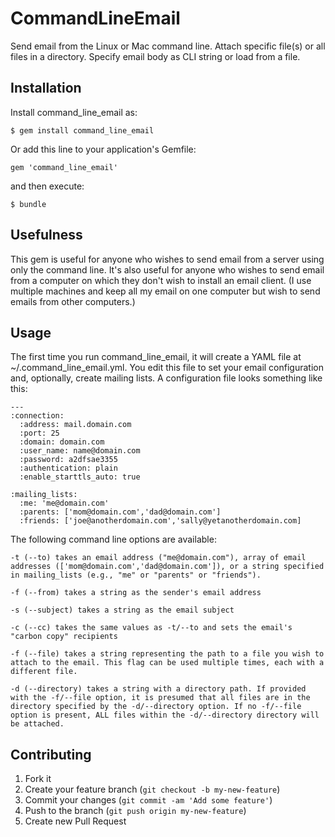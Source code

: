 # CommandLineEmail

Send email from the Linux or Mac command line. Attach specific file(s) or all files in a directory. Specify email body as CLI string or load from a file.

## Installation

Install command_line_email as:

    $ gem install command_line_email

Or add this line to your application's Gemfile:

    gem 'command_line_email'

and then execute:

    $ bundle

## Usefulness

This gem is useful for anyone who wishes to send email from a server using only the command line. It's also useful for anyone who wishes to send email from a computer on which they don't wish to install an email client. (I use multiple machines and keep all my email on one computer but wish to send emails from other computers.)

## Usage

The first time you run command_line_email, it will create a YAML file at ~/.command_line_email.yml. You edit this file to set your email configuration and, optionally, create mailing lists. A configuration file looks something like this:

    ---
    :connection:
      :address: mail.domain.com
      :port: 25
      :domain: domain.com
      :user_name: name@domain.com
      :password: a2dfsae3355
      :authentication: plain
      :enable_starttls_auto: true

    :mailing_lists:
      :me: 'me@domain.com'
      :parents: ['mom@domain.com','dad@domain.com']
      :friends: ['joe@anotherdomain.com','sally@yetanotherdomain.com]

The following command line options are available:

    -t (--to) takes an email address ("me@domain.com"), array of email addresses (['mom@domain.com','dad@domain.com']), or a string specified in mailing_lists (e.g., "me" or "parents" or "friends").

    -f (--from) takes a string as the sender's email address

    -s (--subject) takes a string as the email subject

    -c (--cc) takes the same values as -t/--to and sets the email's "carbon copy" recipients

    -f (--file) takes a string representing the path to a file you wish to attach to the email. This flag can be used multiple times, each with a different file.

    -d (--directory) takes a string with a directory path. If provided with the -f/--file option, it is presumed that all files are in the directory specified by the -d/--directory option. If no -f/--file option is present, ALL files within the -d/--directory directory will be attached.

## Contributing

1. Fork it
2. Create your feature branch (`git checkout -b my-new-feature`)
3. Commit your changes (`git commit -am 'Add some feature'`)
4. Push to the branch (`git push origin my-new-feature`)
5. Create new Pull Request
